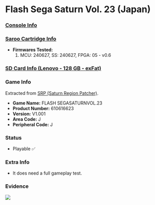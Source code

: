 # Flash Sega Saturn Vol. 23 (Japan)

### [Console Info](../../../../../Info/Consoles/VA13/README.md)

### [Saroo Cartridge Info](../../../../../Info/Cartridges/RetroGameParadiseStore/1.32F/README.md)

- <b>Firmwares Tested:</b>
  1. MCU: 240627, SS: 240627, FPGA: 05 - v0.6

### [SD Card Info (Lenovo - 128 GB - exFat)](../../../../../Info/SdCards/Lenovo/128GB/exfat/README.md)

### Game Info

Extracted from [SRP (Saturn Region Patcher)](https://segaxtreme.net/resources/saturn-region-patcher.81/download).

- <b>Game Name:</b> FLASH SEGASATURNVOL.23
- <b>Product Number:</b> 610616623
- <b>Version:</b> V1.001
- <b>Area Code:</b> J
- <b>Peripheral Code:</b> J

### Status

- Playable :white_check_mark:

### Extra Info

- It does need a full gameplay test.

### Evidence

[![](https://img.youtube.com/vi/VSsGKdi_V0U/0.jpg)](https://www.youtube.com/watch?v=VSsGKdi_V0U)
